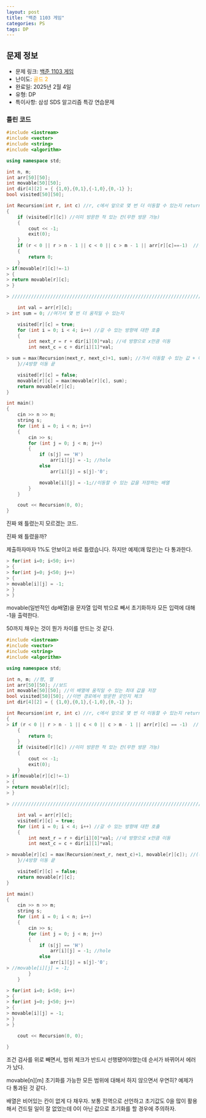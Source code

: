 ```yaml
---
layout: post
title: "백준 1103 게임"
categories: PS
tags: DP
---
```


## 문제 정보
- 문제 링크: [백준 1103 게임](https://www.acmicpc.net/problem/1103)
- 난이도: <span style="color:#FFA500">골드 2</span>
- 완료일: 2025년 2월 4일
- 유형: DP
- 특이사항: 삼성 SDS 알고리즘 특강 연습문제

### 틀린 코드

```C++
#include <iostream>
#include <vector>
#include <string>
#include <algorithm>

using namespace std;

int n, m;
int arr[50][50];
int movable[50][50];
int dir[4][2] = { {1,0},{0,1},{-1,0},{0,-1} };
bool visited[50][50];

int Recursion(int r, int c) //r, c에서 앞으로 몇 번 더 이동할 수 있는지 return
{
	if (visited[r][c]) //이미 방문한 적 있는 칸(무한 방문 가능)
	{
		cout << -1;
		exit(0);
	}
	if (r < 0 || r > n - 1 || c < 0 || c > m - 1 || arr[r][c]==-1)	//범위 벗어났거나 구멍인 경우
	{
		return 0;
	}
> if(movable[r][c]!=-1)
> {
> return movable[r][c];
> }

> ////////////////////////////////////////////////////////////////////////////////////////////////

	int val = arr[r][c];
> int sum = 0; //여기서 몇 번 더 움직일 수 있는지

	visited[r][c] = true;
	for (int i = 0; i < 4; i++) //갈 수 있는 방향에 대한 호출
	{
		int next_r = r + dir[i][0]*val; //네 방향으로 x만큼 이동
		int next_c = c + dir[i][1]*val;

> sum = max(Recursion(next_r, next_c)+1, sum); //가서 이동할 수 있는 값 + 여기서 이동하는 값 1
	}//4방향 이동 끝

	visited[r][c] = false;
	movable[r][c] = max(movable[r][c], sum);
	return movable[r][c];
}

int main()
{
	cin >> n >> m;
	string s;
	for (int i = 0; i < n; i++)
	{
		cin >> s;
		for (int j = 0; j < m; j++)
		{
			if (s[j] == 'H')
				arr[i][j] = -1; //hole
			else
				arr[i][j] = s[j]-'0';

			movable[i][j] = -1;//이동할 수 있는 값을 저장하는 배열
		}
	}

	cout << Recursion(0, 0);
}
```

진짜 왜 틀렸는지 모르겠는 코드.

진짜 왜 틀렸을까?

제출하자마자 1%도 안보이고 바로 틀렸습니다. 하지만 예제(꽤 많은)는 다 통과한다.

```C++
> for(int i=0; i<50; i++)
> {
> for(int j=0; j<50; j++)
> {
> movable[i][j] = -1;
> }
> }
```

movable(일반적인 dp배열)을 문자열 입력 밖으로 빼서 초기화하자 모든 입력에 대해 -1을 출력한다.

50까지 채우는 것이 뭔가 차이를 만드는 것 같다. 

```C++
#include <iostream>
#include <vector>
#include <string>
#include <algorithm>

using namespace std;

int n, m; //행, 열
int arr[50][50]; //보드
int movable[50][50]; //이 배열에 움직일 수 있는 최대 값을 저장
bool visited[50][50]; //이번 경로에서 방문한 곳인지 체크
int dir[4][2] = { {1,0},{0,1},{-1,0},{0,-1} };

int Recursion(int r, int c) //r, c에서 앞으로 몇 번 더 이동할 수 있는지 return
{
> if (r < 0 || r > n - 1 || c < 0 || c > m - 1 || arr[r][c] == -1)	//범위 벗어났거나 구멍인 경우
	{
		return 0;
	}
	if (visited[r][c]) //이미 방문한 적 있는 칸(무한 방문 가능)
	{
		cout << -1;
		exit(0);
	}
> if(movable[r][c]!=-1)
> {
> return movable[r][c];
> }

> ////////////////////////////////////////////////////////////////////////////////////////////////

	int val = arr[r][c];
	visited[r][c] = true;
	for (int i = 0; i < 4; i++) //갈 수 있는 방향에 대한 호출
	{
		int next_r = r + dir[i][0]*val; //네 방향으로 x만큼 이동
		int next_c = c + dir[i][1]*val;

> movable[r][c] = max(Recursion(next_r, next_c)+1, movable[r][c]); //((가서 이동할 수 있는 값 + 가는 값), (현재 movable))
	}//4방향 이동 끝

	visited[r][c] = false;
	return movable[r][c];
}

int main()
{
	cin >> n >> m;
	string s;
	for (int i = 0; i < n; i++)
	{
		cin >> s;
		for (int j = 0; j < m; j++)
		{
			if (s[j] == 'H')
				arr[i][j] = -1; //hole
			else
				arr[i][j] = s[j]-'0';
> //movable[i][j] = -1;
		}
	}

> for(int i=0; i<50; i++)
> {
> for(int j=0; j<50; j++)
> {
> movable[i][j] = -1;
> }
> }

	cout << Recursion(0, 0);

}
```

조건 검사를 위로 빼면서, 범위 체크가 반드시 선행됐어야했는데 순서가 바뀌어서 에러가 났다.

movable[n][m] 초기화를 가능한 모든 범위에 대해서 하지 않으면서 우연히? 예제가 다 통과된 것 같다.

배열은 비어있는 칸이 없게 다 채우자. 보통 전역으로 선언하고 초기값도 0을 많이 활용해서 건드릴 일이 잘 없었는데 0이 아닌 값으로 초기화를 할 경우에 주의하자.
